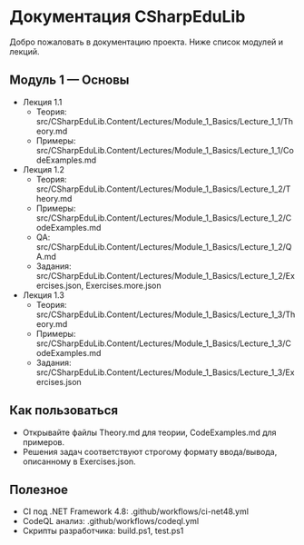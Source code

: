 # Документация CSharpEduLib

Добро пожаловать в документацию проекта. Ниже список модулей и лекций.

## Модуль 1 — Основы

- Лекция 1.1
  - Теория: src/CSharpEduLib.Content/Lectures/Module_1_Basics/Lecture_1_1/Theory.md
  - Примеры: src/CSharpEduLib.Content/Lectures/Module_1_Basics/Lecture_1_1/CodeExamples.md
- Лекция 1.2
  - Теория: src/CSharpEduLib.Content/Lectures/Module_1_Basics/Lecture_1_2/Theory.md
  - Примеры: src/CSharpEduLib.Content/Lectures/Module_1_Basics/Lecture_1_2/CodeExamples.md
  - QA: src/CSharpEduLib.Content/Lectures/Module_1_Basics/Lecture_1_2/QA.md
  - Задания: src/CSharpEduLib.Content/Lectures/Module_1_Basics/Lecture_1_2/Exercises.json, Exercises.more.json
- Лекция 1.3
  - Теория: src/CSharpEduLib.Content/Lectures/Module_1_Basics/Lecture_1_3/Theory.md
  - Примеры: src/CSharpEduLib.Content/Lectures/Module_1_Basics/Lecture_1_3/CodeExamples.md
  - Задания: src/CSharpEduLib.Content/Lectures/Module_1_Basics/Lecture_1_3/Exercises.json

## Как пользоваться

- Открывайте файлы Theory.md для теории, CodeExamples.md для примеров.
- Решения задач соответствуют строгому формату ввода/вывода, описанному в Exercises.json.

## Полезное

- CI под .NET Framework 4.8: .github/workflows/ci-net48.yml
- CodeQL анализ: .github/workflows/codeql.yml
- Скрипты разработчика: build.ps1, test.ps1
